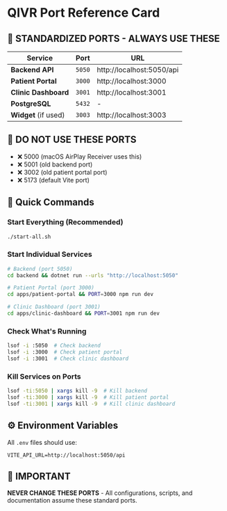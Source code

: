 # QIVR Port Reference Card

## 🚀 STANDARDIZED PORTS - ALWAYS USE THESE

| Service | Port | URL |
|---------|------|-----|
| **Backend API** | `5050` | http://localhost:5050/api |
| **Patient Portal** | `3000` | http://localhost:3000 |
| **Clinic Dashboard** | `3001` | http://localhost:3001 |
| **PostgreSQL** | `5432` | - |
| **Widget** (if used) | `3003` | http://localhost:3003 |

## 🛑 DO NOT USE THESE PORTS
- ❌ 5000 (macOS AirPlay Receiver uses this)
- ❌ 5001 (old backend port)
- ❌ 3002 (old patient portal port)  
- ❌ 5173 (default Vite port)

## 📝 Quick Commands

### Start Everything (Recommended)
```bash
./start-all.sh
```

### Start Individual Services
```bash
# Backend (port 5050)
cd backend && dotnet run --urls "http://localhost:5050"

# Patient Portal (port 3000)
cd apps/patient-portal && PORT=3000 npm run dev

# Clinic Dashboard (port 3001)
cd apps/clinic-dashboard && PORT=3001 npm run dev
```

### Check What's Running
```bash
lsof -i :5050  # Check backend
lsof -i :3000  # Check patient portal
lsof -i :3001  # Check clinic dashboard
```

### Kill Services on Ports
```bash
lsof -ti:5050 | xargs kill -9  # Kill backend
lsof -ti:3000 | xargs kill -9  # Kill patient portal  
lsof -ti:3001 | xargs kill -9  # Kill clinic dashboard
```

## ⚙️ Environment Variables

All `.env` files should use:
```env
VITE_API_URL=http://localhost:5050/api
```

## 🔴 IMPORTANT
**NEVER CHANGE THESE PORTS** - All configurations, scripts, and documentation assume these standard ports.
